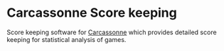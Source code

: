 # Carcassonne Score keeping

Score keeping software for [Carcassonne](https://boardgamegeek.com/boardgame/822/carcassonne) which provides detailed score keeping for statistical analysis of games.
